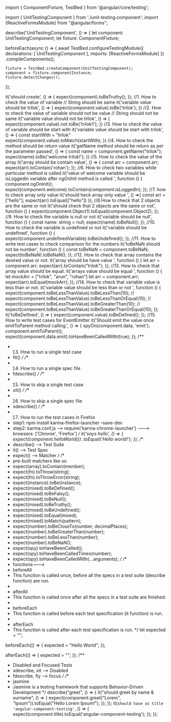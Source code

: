 import { ComponentFixture, TestBed } from '@angular/core/testing';

import { UnitTestingComponent } from './unit-testing.component';
import {ReactiveFormsModule} from "@angular/forms";

describe('UnitTestingComponent', () => {
  let component: UnitTestingComponent;
  let fixture: ComponentFixture<UnitTestingComponent>;

  beforeEach(async () => {
    await TestBed.configureTestingModule({
      declarations: [ UnitTestingComponent ],
      imports: [ReactiveFormsModule]
    })
    .compileComponents();

    fixture = TestBed.createComponent(UnitTestingComponent);
    component = fixture.componentInstance;
    fixture.detectChanges();
  });

  it('should create', () => {
    expect(component).toBeTruthy();
  });
  //1. How to check the value of variable   // String should be same
  it('variable value should be trilok', () => {
    expect(component.value).toBe('trilok');
  })
  //2. How to check the value of variable should not be value // String should not be same
  it('variable value should not be trilok', () => {
    expect(component.value).not.toBe('trilok1');
  })
  //3. How to check the value of variable should be start with
  it('variable value should  be start with trilok', () => {
    const startWith = "trilok"
    expect(component.value).toMatch(startWith);
  })
  //4. How to check the method should be return value
  it('getName method should be return as per the parameter passed', () => {
    const name = component.getName("trilok");
    expect(name).toBe('welcome trilok!');
  })
  //5.  How to check the value of the array
  it('array should be contain value',  () => {
    const arr = component.arr;
    expect(arr).toContain('rohan');
  });
  //6. How to check two variables while particular  method is  called
  it('value of welcome variable should be  isLoggedIn variable after ngOnInit method is called ', function () {
    component.ngOnInit();
    expect(component.welcome).toContain(component.isLoggedIn);
  });
  //7. how to check array only value
  it('should heck array only value ',  () =>{
    const arr = ["hello"];
    expect(arr).toEqual(["hello"])
  });
  //8.How to check that 2 objects are the same or not
  it('should check that 2 objects are the same or not', function () {
    expect(component.Object1).toEqual(component.Object2);
  });
  //9.  How to check the variable is null or not
  it('variable should be null', function () {
    const name: string = null;
    expect(name).toBeNull();
  });
  //10.  How to check the variable is undefined or not
  it('variable should be undefined', function () {
    expect(component.undefinedVariable).toBeUndefined();
  });
  //11. How to write test cases to check comparison for the numbers
  it('toBeNaN should not be number', function () {
    const toBeNaN = component.toBeNaN;
    expect(toBeNaN).toBeNaN();
  });
  //12.  How to check that array contains the desired value or not.
  it('array should be have value ', function () {
    let arr = component.arr;
    expect(arr).toContain("trilok");
  });
  //13. How to check that array value should be equal.
  it('arrays value should be equal ', function () {
    let mockArr = ["trilok", "arun", "rohan"]
    let arr = component.arr;
    expect(arr).toEqual(mockArr);
  });
  //14.  How to check that variable value is less than or not.
  it('variable value should be less than or not ', function () {
    expect(component.toBeLessThanValue).toBeLessThan(10);
    // expect(component.toBeLessThanValue).toBeLessThanOrEqual(10);
    // expect(component.toBeLessThanValue).toBeGreaterThan(10);
    // expect(component.toBeLessThanValue).toBeGreaterThanOrEqual(10);
  });
  it('toBeDefined', () => {
    expect(component.value).toBeDefined();
  });
  //15. How to write test cases for EventEmitter
  it('Should emit the value once emitToParent method calling.', () => {
    spyOn(component.data, 'emit');
    component.emitToParent();
    expect(component.data.emit).toHaveBeenCalledWith(true);
  });
  /**
   * 13. How to run a single test case
   * fit()
   */
  /**
   * 14. How to run a single spec file
   * fdescribe()
   */
  /**
   * 15. How to skip a single test case
   *  xit()
   */
  /**
   * 16. How to skip a single spec file
   *  xdescribe()
   */
  /**
   * 17. How to run the test cases in Firefox
   * step1: npm install karma-firefox-launcher –save-dev
   * step2:  karma.conf.js --> require(‘karma-chrome-launcher’) ---> browsers: ['Chrome', 'Firefox']
   */
  it('says hello', () => {
    expect(component.helloWorld())
      .toEqual('Hello world!');
  });
  /**
   * describe() --> Test Suite
   * it() --> Test Spec
   * expect() --> Matcher
   */
  /**
   * pre-built matchers like so
   * expect(array).toContain(member);
   * expect(fn).toThrow(string);
   * expect(fn).toThrowError(string);
   * expect(instance).toBe(instance);
   * expect(mixed).toBeDefined();
   * expect(mixed).toBeFalsy();
   * expect(mixed).toBeNull();
   * expect(mixed).toBeTruthy();
   * expect(mixed).toBeUndefined();
   * expect(mixed).toEqual(mixed);
   * expect(mixed).toMatch(pattern);
   * expect(number).toBeCloseTo(number, decimalPlaces);
   * expect(number).toBeGreaterThan(number);
   * expect(number).toBeLessThan(number);
   * expect(number).toBeNaN();
   * expect(spy).toHaveBeenCalled();
   * expect(spy).toHaveBeenCalledTimes(number);
   * expect(spy).toHaveBeenCalledWith(...arguments);
   */
  /**
   * functions--->
   * beforeAll
   * This function is called once, before all the specs in a test suite (describe function) are run.
   *
   * afterAll
   * This function is called once after all the specs in a test suite are finished.
   *
   * beforeEach
   * This function is called before each test specification (it function) is run.
   *
   * afterEach
   * This function is called after each test specification is run.
   */
  let expected = "";

  beforeEach(() => {
    expected = "Hello World";
  });

  afterEach(() => {
    expected = "";
  });
  /**
   * Disabled and Focused Tests
   * xdescribe, xit --> Disabled
   * fdescribe, fiy --> focus
   */
  /**
   * jasmine
   * Jasmine is a testing framework that supports Behavior-Driven Development
   */
  describe("greet", () => {
    it("should greet by name & surname", () => {
      expect(component.greet("Lorem", "Ipsum")).toEqual("Hello Lorem Ipsum!");
    });
  });
  it(`should have as title 'angular-component-testing'`, () => {
    expect(component.title).toEqual('angular-component-testing');
  });
});
